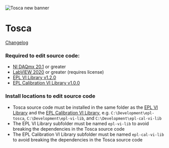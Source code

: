 ![Tosca new banner](https://github.com/keh38/epl-tosca/assets/116917155/20728ff8-f8fb-405e-b4ee-f185e557c2b6)
# Tosca

[Changelog](CHANGELOG.md)

### Required to edit source code:
- [NI DAQmx 20.1](https://www.ni.com/en/support/downloads/drivers/download.ni-daq-mx.html#348669) or greater
- [LabVIEW 2020](https://www.ni.com/en/support/downloads/software-products/download.labview.html#346254) or greater (requires license)
- [EPL VI Library v1.2.0](../../../epl-vi-lib/releases/tag/v1.2.0)
- [EPL Calibration VI Library v1.0.0](../../../epl-cal-vi-lib/releases/tag/v1.0.0)

### Install locations to edit source code
- Tosca source code must be installed in the same folder as the [EPL VI Library](../../../epl-vi-lib) and the [EPL Calibration VI Library](../../../epl-vi-lib), e.g. `C:\Development\epl-tosca`, `C:\Development\epl-vi-lib`, and `C:\Development\epl-cal-vi-lib`
- The EPL VI Library subfolder must be named `epl-vi-lib` to avoid breaking the dependencies in the Tosca source code
- The EPL Calibration VI Library subfolder must be named `epl-cal-vi-lib` to avoid breaking the dependencies in the Tosca source code

